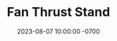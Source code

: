 ---
layout: post
title:  "Fan Thrust Stand"
date:   2023-08-07 10:00:00 -0700
categories: Personal
---